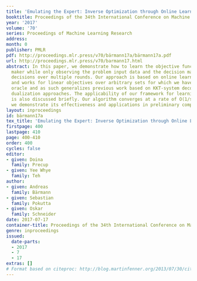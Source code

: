 ```yaml
---
title: 'Emulating the Expert: Inverse Optimization through Online Learning'
booktitle: Proceedings of the 34th International Conference on Machine Learning
year: '2017'
volume: '70'
series: Proceedings of Machine Learning Research
address: 
month: 0
publisher: PMLR
pdf: http://proceedings.mlr.press/v70/bärmann17a/bärmann17a.pdf
url: http://proceedings.mlr.press/v70/barmann17.html
abstract: In this paper, we demonstrate how to learn the objective function of a decision
  maker while only observing the problem input data and the decision maker’s corresponding
  decisions over multiple rounds. Our approach is based on online learning techniques
  and works for linear objectives over arbitrary sets for which we have a linear optimization
  oracle and as such generalizes previous work based on KKT-system decomposition and
  dualization approaches. The applicability of our framework for learning linear constraints
  is also discussed briefly. Our algorithm converges at a rate of O(1/sqrt(T)), and
  we demonstrate its effectiveness and applications in preliminary computational results.
layout: inproceedings
id: bärmann17a
tex_title: 'Emulating the Expert: Inverse Optimization through Online Learning'
firstpage: 400
lastpage: 410
page: 400-410
order: 400
cycles: false
editor:
- given: Doina
  family: Precup
- given: Yee Whye
  family: Teh
author:
- given: Andreas
  family: Bärmann
- given: Sebastian
  family: Pokutta
- given: Oskar
  family: Schneider
date: 2017-07-17
container-title: Proceedings of the 34th International Conference on Machine Learning
genre: inproceedings
issued:
  date-parts:
  - 2017
  - 7
  - 17
extras: []
# Format based on citeproc: http://blog.martinfenner.org/2013/07/30/citeproc-yaml-for-bibliographies/
---
```

